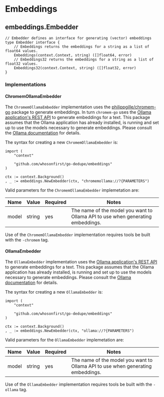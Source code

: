 # Embeddings

## embeddings.Embedder

```
// Embedder defines an interface for generating (vector) embeddings
type Embedder interface {
	// Embeddings returns the embeddings for a string as a list of float64 values.
	Embeddings(context.Context, string) ([]float64, error)
	// Embeddings32 returns the embeddings for a string as a list of float32 values.	
	Embeddings32(context.Context, string) ([]float32, error)
}
```

### Implementations

#### ChromemOllamaEmbedder

The `ChromemOllamaEmbedder` implementation uses the [philippgille/chromem-go](https://github.com/philippgille/chromem-go) package to generate embeddings. In turn `chromem-go` uses the [Ollama application's REST API](https://github.com/ollama/ollama?tab=readme-ov-file#rest-api) to generate embeddings for a text. This package assumes that the Ollama application has already installed, is running and set up to use the models necessary to generate embeddings. Please consult the [Ollama documentation](https://github.com/ollama/ollama) for details.

The syntax for creating a new `ChromemOllamaEmbedder` is:

```
import (
	"context"
	
	"github.com/whosonfirst/go-dedupe/embeddings"
)

ctx := context.Background()
, _ := embeddings.NewEmbedder(ctx, "chromemollama://?{PARAMETERS")
```

Valid parameters for the `ChromemOllamaEmbedder` implemetation are:

| Name | Value | Required | Notes |
| --- | --- | --- | --- |
| model | string| yes | The name of the model you want to Ollama API to use when generating embeddings. |

Use of the `ChromemOllamaEmbedder` implementation requires tools be built with the `-chromem` tag.

#### OllamaEmbedder

The `OllamaEmbedder` implementation uses the [Ollama application's REST API](https://github.com/ollama/ollama?tab=readme-ov-file#rest-api) to generate embeddings for a text. This package assumes that the Ollama application has already installed, is running and set up to use the models necessary to generate embeddings. Please consult the [Ollama documentation](https://github.com/ollama/ollama) for details.

The syntax for creating a new `OllamaEmbedder` is:

```
import (
	"context"
	
	"github.com/whosonfirst/go-dedupe/embeddings"
)

ctx := context.Background()
, _ := embeddings.NewEmbedder(ctx, "ollama://?{PARAMETERS")
```

Valid parameters for the `OllamaEmbedder` implemetation are:

| Name | Value | Required | Notes |
| --- | --- | --- | --- |
| model | string| yes | The name of the model you want to Ollama API to use when generating embeddings. |

Use of the `OllamaEmbedder` implementation requires tools be built with the `-ollama` tag.